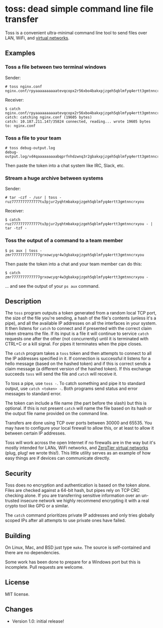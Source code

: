 toss: dead simple command line file transfer
======

Toss is a convenient ultra-minimal command line tool to send files over LAN, WiFi, and [virtual networks](https://www.zerotier.com/).

## Examples

### Toss a file between two terminal windows

Sender:

    # toss nginx.conf
    nginx.conf/rpyaaaaaaaaaatevqcopx2r56xbo4bakxpjzgeh5qblmfyq4ertt3gmtnncrxyou

Receiver:

    $ catch nginx.conf/rpyaaaaaaaaaatevqcopx2r56xbo4bakxpjzgeh5qblmfyq4ertt3gmtnncrxyou
    catch: catching nginx.conf (19605 bytes)
    catch: 10.187.211.147/35824 connected, reading... wrote 19605 bytes to: nginx.conf

### Toss a file to your team

    # toss debug-output.log
    debug-output.log/vd4qaaaaaaaaabqprfnhdzwnq3r2gbakxpjzgeh5qblmfyq4ertt3gmtnncrxyou

Then paste the token into a chat system like IRC, Slack, etc.

### Stream a huge archive between systems

Sender:

    # tar -czf - /usr | toss -
    ruz7777777777777tu3pjur2yqhtmbakxpjzgeh5qblmfyq4ertt3gmtnncrxyou

Receiver:

    $ catch ruz7777777777777tu3pjur2yqhtmbakxpjzgeh5qblmfyq4ertt3gmtnncrxyou - | tar -tzf -

### Toss the output of a command to a team member

    $ ps aux | toss -
    zmr7777777777777grxowcyqr4w3gbakxpjzgeh5qblmfyq4ertt3gmtnncrxyou

Then paste the token into a chat and your team member can do this:

    $ catch zmr7777777777777grxowcyqr4w3gbakxpjzgeh5qblmfyq4ertt3gmtnncrxyou -

... and see the output of your `ps aux` command.

## Description

The `toss` program outputs a token generated from a random local TCP port, the size of the file you're sending, a hash of the file's contents (unless it's a pipe), and all the available IP addresses on all the interfaces in your system. It then listens for `catch` to connect and if presented with the correct claim token streams the file. If its input is a file it will continue to service `catch` requests one after the other (not concurrently) until it is terminated with CTRL+C or a kill signal. For pipes it terminates when the pipe closes.

The `catch` program takes a `toss` token and then attempts to connect to all the IP addresses specified in it. If connection is successful it listens for a hello message (based on the hashed token) and if this is correct sends a claim message (a different version of the hashed token). If this exchange succeeds `toss` will send the file and `catch` will receive it.

To toss a pipe, use `toss -`. To catch something and pipe it to standard output, use `catch <token> -`. Both programs send status and error messages to standard error.

The token can include a file name (the part before the slash) but this is optional. If this is not present `catch` will name the file based on its hash or the output file name provided on the command line.

Transfers are done using TCP over ports between 30000 and 65535. You may have to configure your local firewall to allow this, or at least to allow it between certain IP addresses.

Toss will work across the open Internet if no firewalls are in the way but it's mostly intended for LANs, WiFi networks, and [ZeroTier virtual networks](https://www.zerotier.com/) (plug, plug! we wrote this!). This little utility serves as an example of how easy things are if devices can communicate directly.

## Security

Toss does no encryption and authentication is based on the token alone. Files are checked against a 64-bit hash, but pipes rely on TCP CRC checking alone. If you are transferring sensitive information over an un-trusted insecure network we highly recommend encrypting it with a real crypto tool like GPG or a similar.

The `catch` command prioritizes private IP addresses and only tries globally scoped IPs after all attempts to use private ones have failed.

## Building

On Linux, Mac, and BSD just type `make`. The source is self-contained and there are no dependencies.

Some work has been done to prepare for a Windows port but this is incomplete. Pull requests are welcome.

## License

MIT license.

## Changes

 * Version 1.0: initial release!
